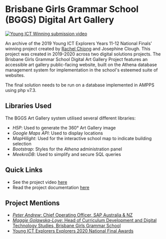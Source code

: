 # Brisbane Girls Grammar School (BGGS) Digital Art Gallery
[![Young ICT Winning submission video](https://img.youtube.com/vi/TajKze43ADo/0.jpg)](http://www.youtube.com/watch?v=TajKze43ADo "Brisbane Girls Grammar School: Digital Art Gallery | Young ICT Explorers Final Submission")

An archive of the 2019 Young ICT Explorers Years 11-12 National Finals' winning project created by [Rachel Chiong](http://www.github.com/rachelChiong) and Josephine Clough. This project was created in 2019-2020 across two digital solutions projects. The Brisbane Girls Grammar School Digital Art Gallery Project features an accessible art gallery public-facing website, built on the Athena database management system for implementation in the school's esteemed suite of websites.

The final solution needs to be run on a database implemented in AMPPS using php v7.3.

## Libraries Used
The BGGS Art Gallery system utilised several different libraries:
- _H5P_: Used to generate the 360&#176; Art Gallery image
- _Google Maps API_: Used to display locations
- _MapHilight_: Used for the interactive school map to indicate building selection
- _Bootstrap_: Styles for the _Athena_ administration panel
- _MeekroDB_: Used to simplify and secure SQL queries

## Quick Links
- See the project video [here](http://www.youtube.com/watch?v=TajKze43ADo)
- Read the project documentation [here](https://github.com/RachelChiong/BGGS-Art-Gallery/blob/main/DOCUMENTATION%20BGGS-Digital-Art-Gallery.pdf)

## Project Mentions
- [_Peter Andrew_: Chief Operating Officer, SAP Australia & NZ](https://www.linkedin.com/posts/pete-andrew-b10135_innovation-yicte-activity-6772033474028290048-dBsq)
- [_Maggie Golawska-Loye_: Head of Curriculum Development and Digital Technology Studies, Brisbane Girls Grammar School](https://www.bggs.qld.edu.au/news/academic/technologies/bggs-students-win-young-ict-explorers-competition/)
- [Young ICT Explorers Explorers 2020 National Final Awards](https://youtu.be/UZ6v4DGX-gI?t=684)
